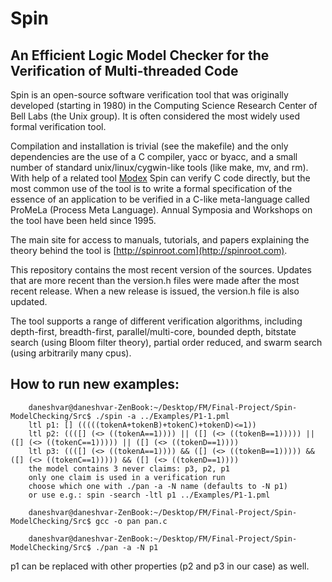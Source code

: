 # Spin
## An Efficient Logic Model Checker for the Verification of Multi-threaded Code

Spin is an open-source software verification tool that was originally
developed (starting in 1980) in the Computing Science Research Center of Bell Labs
(the Unix group). It is often considered the most widely used formal verification tool.

Compilation and installation is trivial (see the makefile) and the only dependencies
are the use of a C compiler, yacc or byacc, and a small number of standard
unix/linux/cygwin-like tools (like make, mv, and rm). With help of a related tool
[Modex](http://spinroot.com/modex) Spin can verify C code directly, but the most
common use of the tool is to write a formal specification of the essence of an
application to be verified in a C-like meta-language called ProMeLa (Process Meta
Language). Annual Symposia and Workshops on the tool have been held since 1995.

The main site for access to manuals, tutorials, and papers explaining the theory
behind the tool is [http://spinroot.com](http://spinroot.com).

This repository contains the most recent version of the sources. Updates that are more
recent than the version.h files were made after the most recent release. When a new
release is issued, the version.h file is also updated.

The tool supports a range of different verification algorithms, including depth-first,
breadth-first, parallel/multi-core, bounded depth, bitstate search (using Bloom filter
theory), partial order reduced, and swarm search (using arbitrarily many cpus).


## How to run new examples:

```
    daneshvar@daneshvar-ZenBook:~/Desktop/FM/Final-Project/Spin-ModelChecking/Src$ ./spin -a ../Examples/P1-1.pml 
    ltl p1: [] (((((tokenA+tokenB)+tokenC)+tokenD)<=1))
    ltl p2: ((([] (<> ((tokenA==1)))) || ([] (<> ((tokenB==1))))) || ([] (<> ((tokenC==1))))) || ([] (<> ((tokenD==1))))
    ltl p3: ((([] (<> ((tokenA==1)))) && ([] (<> ((tokenB==1))))) && ([] (<> ((tokenC==1))))) && ([] (<> ((tokenD==1))))
    the model contains 3 never claims: p3, p2, p1
    only one claim is used in a verification run
    choose which one with ./pan -a -N name (defaults to -N p1)
    or use e.g.: spin -search -ltl p1 ../Examples/P1-1.pml

    daneshvar@daneshvar-ZenBook:~/Desktop/FM/Final-Project/Spin-ModelChecking/Src$ gcc -o pan pan.c

    daneshvar@daneshvar-ZenBook:~/Desktop/FM/Final-Project/Spin-ModelChecking/Src$ ./pan -a -N p1

```

p1 can be replaced with other properties (p2 and p3 in our case) as well.


